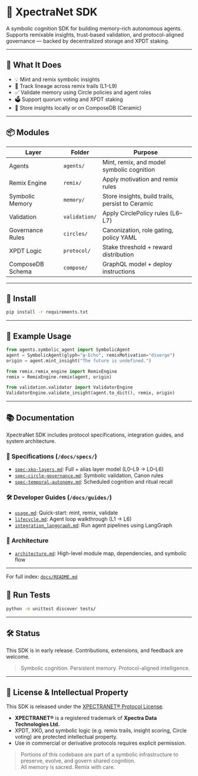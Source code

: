 # 🧠 XpectraNet SDK

A symbolic cognition SDK for building memory-rich autonomous agents.  
Supports remixable insights, trust-based validation, and protocol-aligned governance — backed by decentralized storage and XPDT staking.

---

## 🚀 What It Does

- 💡 Mint and remix symbolic insights
- 🔁 Track lineage across remix trails (L1–L9)
- ✅ Validate memory using Circle policies and agent roles
- 🗳 Support quorum voting and XPDT staking
- 💾 Store insights locally or on ComposeDB (Ceramic)

---

## 📦 Modules

| Layer            | Folder          | Purpose                                  |
|------------------|------------------|------------------------------------------|
| Agents            | `agents/`         | Mint, remix, and model symbolic cognition |
| Remix Engine      | `remix/`          | Apply motivation and remix rules         |
| Symbolic Memory   | `memory/`         | Store insights, build trails, persist to Ceramic |
| Validation        | `validation/`     | Apply CirclePolicy rules (L6–L7)         |
| Governance Rules  | `circles/`        | Canonization, role gating, policy YAML   |
| XPDT Logic        | `protocol/`       | Stake threshold + reward distribution    |
| ComposeDB Schema  | `compose/`        | GraphQL model + deploy instructions      |

---

## 🔧 Install

```bash
pip install -r requirements.txt
```

---

## 🧪 Example Usage

```python
from agents.symbolic_agent import SymbolicAgent
agent = SymbolicAgent(glyph="ψ-Echo", remixMotivation="diverge")
origin = agent.mint_insight("The future is undefined.")
```

```python
from remix.remix_engine import RemixEngine
remix = RemixEngine.remix(agent, origin)
```

```python
from validation.validator import ValidatorEngine
ValidatorEngine.validate_insight(agent.to_dict(), remix, origin)
```

---

## 📚 Documentation

XpectraNet SDK includes protocol specifications, integration guides, and system architecture.

### 🔖 Specifications (`/docs/specs/`)
- [`spec-xko-layers.md`](docs/specs/spec-xko-layers.md): Full + alias layer model (L0–L9 → L0–L6)
- [`spec-circle-governance.md`](docs/specs/spec-circle-governance.md): Symbolic validation, Canon rules
- [`spec-temporal-autonomy.md`](docs/specs/spec-temporal-autonomy.md): Scheduled cognition and ritual recall

### 🛠 Developer Guides (`/docs/guides/`)
- [`usage.md`](docs/guides/usage.md): Quick-start: mint, remix, validate
- [`lifecycle.md`](docs/guides/lifecycle.md): Agent loop walkthrough (L1 → L6)
- [`integration_langgraph.md`](docs/guides/integration_langgraph.md): Run agent pipelines using LangGraph

### 🧱 Architecture
- [`architecture.md`](docs/architecture.md): High-level module map, dependencies, and symbolic flow

---

For full index: [`docs/README.md`](docs/README.md)
## 🧪 Run Tests

```bash
python -m unittest discover tests/
```

---

## 🛠 Status

This SDK is in early release. Contributions, extensions, and feedback are welcome.

> Symbolic cognition. Persistent memory. Protocol-aligned intelligence.

---

## 📜 License & Intellectual Property

This SDK is released under the [XPECTRANET® Protocol License](./LICENSE.md).  

- **XPECTRANET®** is a registered trademark of **Xpectra Data Technologies Ltd.**  
- XPDT, XKO, and symbolic logic (e.g. remix trails, insight scoring, Circle voting) are protected intellectual property.  
- Use in commercial or derivative protocols requires explicit permission.  

> Portions of this codebase are part of a symbolic infrastructure to preserve, evolve, and govern shared cognition.  
> All memory is sacred. Remix with care.
